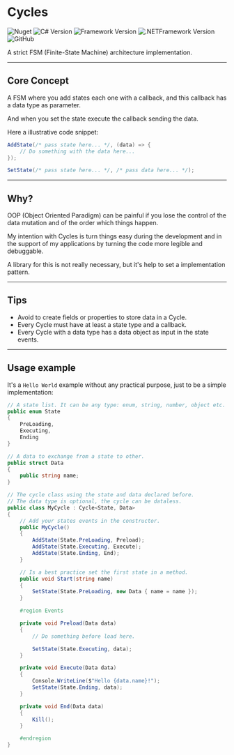 # Cycles
![Nuget](https://img.shields.io/nuget/v/cycles)
![C# Version](https://img.shields.io/badge/C%23-7.3-621ee5)
![Framework Version](https://img.shields.io/badge/framework-netstandard2.0-621ee5)
![.NETFramework Version](https://img.shields.io/badge/.NET_Framework-4.6.1-621ee5)
![GitHub](https://img.shields.io/github/license/brunurd/cycles)  

A strict FSM (Finite-State Machine) architecture implementation.

---

## Core Concept

A FSM where you add states each one with a callback, and this callback has a data type as parameter.  


And when you set the state execute the callback sending the data.  


Here a illustrative code snippet:

```C#
AddState(/* pass state here... */, (data) => { 
    // Do something with the data here...
});

SetState(/* pass state here... */, /* pass data here... */);
```

---

## Why?

OOP (Object Oriented Paradigm) can be painful if you lose the control of the data mutation and of the order which things happen.  


My intention with Cycles is turn things easy during the development and in the support of my applications by turning the code more legible and debuggable.  

A library for this is not really necessary, but it's help to set a implementation pattern.  

---

## Tips

- Avoid to create fields or properties to store data in a Cycle.
- Every Cycle must have at least a state type and a callback.
- Every Cycle with a data type has a data object as input in the state events.

---

## Usage example
It's a `Hello World` example without any practical purpose, just to be a simple implementation:

```C#
// A state list. It can be any type: enum, string, number, object etc.
public enum State
{
    PreLoading,
    Executing,
    Ending
}

// A data to exchange from a state to other.
public struct Data
{
    public string name;
}

// The cycle class using the state and data declared before.
// The data type is optional, the cycle can be dataless.
public class MyCycle : Cycle<State, Data>
{
    // Add your states events in the constructor.
    public MyCycle()
    {
        AddState(State.PreLoading, Preload);
        AddState(State.Executing, Execute);
        AddState(State.Ending, End);
    }

    // Is a best practice set the first state in a method.
    public void Start(string name)
    {
        SetState(State.PreLoading, new Data { name = name });
    }

    #region Events

    private void Preload(Data data)
    {
        // Do something before load here.

        SetState(State.Executing, data);
    }

    private void Execute(Data data)
    {
        Console.WriteLine($"Hello {data.name}!");
        SetState(State.Ending, data);
    }

    private void End(Data data)
    {
        Kill();
    }

    #endregion
}
```
